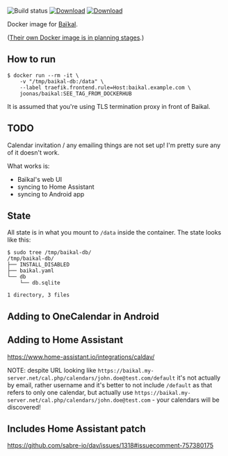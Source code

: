 ![Build status](https://github.com/joonas-fi/baikal-dockerimage/workflows/Build/badge.svg)
[![Download](https://img.shields.io/github/downloads/joonas-fi/baikal-dockerimage/total.svg?style=for-the-badge)](https://github.com/joonas-fi/baikal-dockerimage/releases)
[![Download](https://img.shields.io/docker/pulls/joonas/baikal.svg?style=for-the-badge)](https://hub.docker.com/r/joonas/baikal/)

Docker image for [Baïkal](https://github.com/sabre-io/Baikal/).

([Their own Docker image is in planning stages](https://sabre.io/baikal/docker-ready/).)


How to run
----------

```console
$ docker run --rm -it \
	-v "/tmp/baikal-db:/data" \
	--label traefik.frontend.rule=Host:baikal.example.com \
	joonas/baikal:SEE_TAG_FROM_DOCKERHUB
```

It is assumed that you're using TLS termination proxy in front of Baikal.


TODO
----

Calendar invitation / any emailing things are not set up! I'm pretty sure any of it doesn't work.

What works is:

- Baïkal's web UI
- syncing to Home Assistant
- syncing to Android app


State
-----

All state is in what you mount to `/data` inside the container. The state looks like this:

```console
$ sudo tree /tmp/baikal-db/
/tmp/baikal-db/
├── INSTALL_DISABLED
├── baikal.yaml
└── db
    └── db.sqlite

1 directory, 3 files
```


Adding to OneCalendar in Android
--------------------------------


Adding to Home Assistant
------------------------

https://www.home-assistant.io/integrations/caldav/

NOTE: despite URL looking like `https://baikal.my-server.net/cal.php/calendars/john.doe@test.com/default`
it's not actually by email, rather username and it's better to not include `/default` as that refers to only one calendar,
but actually use `https://baikal.my-server.net/cal.php/calendars/john.doe@test.com` - your calendars will be discovered!


Includes Home Assistant patch
-----------------------------

https://github.com/sabre-io/dav/issues/1318#issuecomment-757380175
